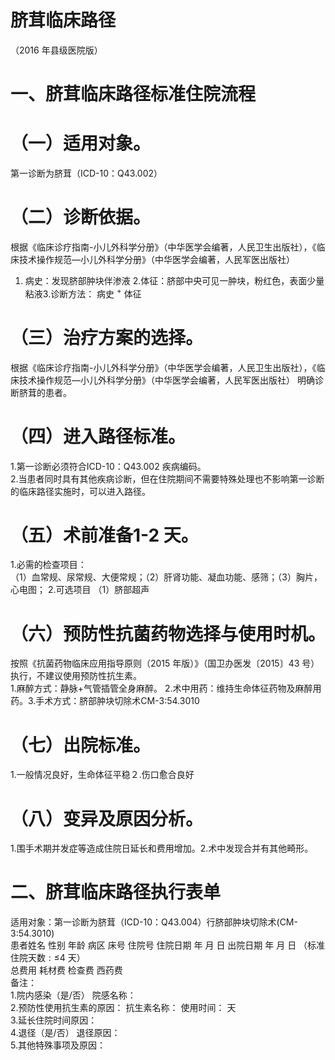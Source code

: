 # 脐茸临床路径  
（2016 年县级医院版）  
# 一、脐茸临床路径标准住院流程  
# （一）适用对象。  
第一诊断为脐茸（ICD-10：Q43.002）  
# （二）诊断依据。  
根据《临床诊疗指南-小儿外科学分册》（中华医学会编著，人民卫生出版社），《临床技术操作规范—小儿外科学分册》（中华医学会编著，人民军医出版社）  
1. 病史：发现脐部肿块伴渗液   2.体征：脐部中央可见一肿块，粉红色，表面少量粘液3.诊断方法： 病史 $^+$ 体征  
# （三）治疗方案的选择。  
根据《临床诊疗指南-小儿外科学分册》（中华医学会编著，人民卫生出版社），《临床技术操作规范—小儿外科学分册》（中华医学会编著，人民军医出版社）       明确诊断脐茸的患者。  
# （四）进入路径标准。  
1.第一诊断必须符合ICD-10：Q43.002 疾病编码。  
2.当患者同时具有其他疾病诊断，但在住院期间不需要特殊处理也不影响第一诊断的临床路径实施时，可以进入路径。  
# （五）术前准备1-2 天。  
1.必需的检查项目：  
（1）血常规、尿常规、大便常规；（2）肝肾功能、凝血功能、感筛；（3）胸片，心电图； 2.可选项目 （1）脐部超声  
# （六）预防性抗菌药物选择与使用时机。  
按照《抗菌药物临床应用指导原则（2015 年版）》（国卫办医发〔2015〕43 号）执行，不建议使用预防性抗生素。  
1.麻醉方式：静脉+气管插管全身麻醉。       2.术中用药：维持生命体征药物及麻醉用药。3.手术方式：脐部肿块切除术CM-3:54.3010  
# （七）出院标准。  
1.一般情况良好，生命体征平稳２.伤口愈合良好  
# （八）变异及原因分析。  
1.围手术期并发症等造成住院日延长和费用增加。2.术中发现合并有其他畸形。  
# 二、脐茸临床路径执行表单  
适用对象：第一诊断为脐茸（ICD-10：Q43.004）行脐部肿块切除术(CM-3:54.3010)  
患者姓名             性别    年龄        病区     床号       住院号       住院日期       年  月  日   出院日期      年  月   日  （标准住院天数$\mathord{:\leqslant}4$ 天）  
总费用      耗材费              检查费              西药费  
备注：  
1.院内感染（是/否）       院感名称：  
2.预防性使用抗生素的原因：                抗生素名称：         使用时间：   天  
3.延长住院时间原因：  
4.退径（是/否）     退径原因：  
5.其他特殊事项及原因：  